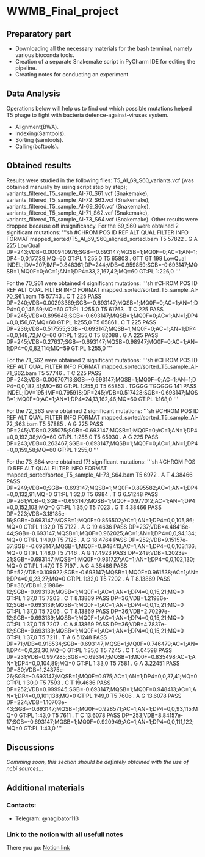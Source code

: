 # WWMB_Final_project

## Preparatory part 

- Downloading all the necessary materials for the bash terminal, namely various bioconda tools.
- Creation of a separate Snakemake script in PyCharm IDE for editing the pipeline.
- Creating notes for conducting an experiment

## Data Analysis

Operations below will help us to find out which possible mutations helped T5 phage to fight with bacteria defence-against-viruses system.
- Alignment(BWA). 
- Indexing(Samtools). 
- Sorting (samtools). 
- Calling(bcftools).

## Obtained results

Results were studied in the following files: T5_AI_69_S60_variants.vcf (was obtained manually by using script step by step);                  variants_filtered_T5_sample_AI-70_S61.vcf (Snakemake),  
variants_filtered_T5_sample_AI-72_S63.vcf (Snakemake),
variants_filtered_T5_sample_AI-69_S60.vcf (Snakemake), 
variants_filtered_T5_sample_AI-71_S62.vcf (Snakemake),
variants_filtered_T5_sample_AI-73_S64.vcf (Snakemake).
Other results were dropped because off insignificancy. 
For the 69_S60 were obtained 2 significant mutations:
'''sh
#CHROM  POS     ID      REF     ALT     QUAL    FILTER  INFO    FORMAT  mapped_sorted/T5_AI_69_S60_aligned_sorted.bam
T5      57822   .       G       A       225     LowQual DP=243;VDB=0.000940976;SGB=-0.693147;MQSB=1;MQ0F=0;AC=1;AN=1;DP4=0,0,177,39;MQ=60       GT:PL   1:255,0
T5      65803   .       GTT     GT      199     LowQual INDEL;IDV=207;IMF=0.848361;DP=244;VDB=0.959859;SGB=-0.693147;MQSB=1;MQ0F=0;AC=1;AN=1;DP4=33,2,167,42;MQ=60      GT:PL   1:226,0
'''

For the 70_S61 were obtained 4 significant mutations:
'''sh
#CHROM  POS     ID      REF     ALT     QUAL    FILTER  INFO    FORMAT  mapped_sorted/sorted_T5_sample_AI-70_S61.bam
T5      57743   .       C       T       225     PASS    DP=240;VDB=0.00293369;SGB=-0.693147;MQSB=1;MQ0F=0;AC=1;AN=1;DP4=0,0,146,59;MQ=60        GT:PL   1:255,0
T5      61763   .       T       C       225     PASS    DP=245;VDB=0.895648;SGB=-0.693147;MQSB=1;MQ0F=0;AC=1;AN=1;DP4=0,0,156,67;MQ=60  GT:PL   1:255,0
T5      65861   .       C       T       225     PASS    DP=236;VDB=0.517555;SGB=-0.693147;MQSB=1;MQ0F=0;AC=1;AN=1;DP4=0,0,148,72;MQ=60  GT:PL   1:255,0
T5      82088   .       G       A       225     PASS    DP=245;VDB=0.27637;SGB=-0.693147;MQSB=0.98947;MQ0F=0;AC=1;AN=1;DP4=0,0,82,114;MQ=59     GT:PL   1:255,0
'''

For the 71_S62 were obtained 2 significant mutations:
'''sh
#CHROM  POS     ID      REF     ALT     QUAL    FILTER  INFO    FORMAT  mapped_sorted/sorted_T5_sample_AI-71_S62.bam
T5      57746   .       T       C       225     PASS    DP=243;VDB=0.00670713;SGB=-0.693147;MQSB=1;MQ0F=0;AC=1;AN=1;DP4=0,0,182,41;MQ=60        GT:PL   1:255,0
T5      65853   .       TGGGG   TGGGGG  141     PASS    INDEL;IDV=195;IMF=0.795918;DP=245;VDB=0.517428;SGB=-0.693147;MQSB=1;MQ0F=0;AC=1;AN=1;DP4=24,13,162,46;MQ=60     GT:PL   1:168,0
'''

For the 72_S63 were obtained 2 significant mutations:
'''sh
#CHROM  POS     ID      REF     ALT     QUAL    FILTER  INFO    FORMAT  mapped_sorted/sorted_T5_sample_AI-72_S63.bam
T5      57885   .       A       G       225     PASS    DP=245;VDB=0.235075;SGB=-0.693147;MQSB=1;MQ0F=0;AC=1;AN=1;DP4=0,0,192,38;MQ=60  GT:PL   1:255,0
T5      65930   .       A       G       225     PASS    DP=243;VDB=0.263467;SGB=-0.693147;MQSB=1;MQ0F=0;AC=1;AN=1;DP4=0,0,159,58;MQ=60  GT:PL   1:255,0
'''

For the 73_S64 were obtained 17! significant mutations:
'''sh
#CHROM  POS     ID      REF     ALT     QUAL    FILTER  INFO    FORMAT  mapped_sorted/sorted_T5_sample_AI-73_S64.bam
T5      6972    .       A       T       4.38466 PASS    DP=249;VDB=0;SGB=-0.693147;MQSB=1;MQ0F=0.895582;AC=1;AN=1;DP4=0,0,132,91;MQ=0   GT:PL   1:32,0
T5      6984    .       T       G       6.51248 PASS    DP=261;VDB=0;SGB=-0.693147;MQSB=1;MQ0F=0.977012;AC=1;AN=1;DP4=0,0,152,103;MQ=0  GT:PL   1:35,0
T5      7023    .       G       T       4.38466 PASS    DP=223;VDB=3.18185e-16;SGB=-0.693147;MQSB=1;MQ0F=0.856502;AC=1;AN=1;DP4=0,0,105,86;MQ=0 GT:PL   1:32,0
T5      7122    .       A       G       19.4636 PASS    DP=237;VDB=4.48416e-44;SGB=-0.693147;MQSB=1;MQ0F=0.962025;AC=1;AN=1;DP4=0,0,94,134;MQ=0 GT:PL   1:49,0
T5      7125    .       A       G       18.4764 PASS    DP=252;VDB=9.15157e-37;SGB=-0.693147;MQSB=1;MQ0F=0.948413;AC=1;AN=1;DP4=0,0,103,136;MQ=0        GT:PL   1:48,0
T5      7146    .       A       G       17.4923 PASS    DP=249;VDB=1.2023e-21;SGB=-0.693147;MQSB=1;MQ0F=0.931727;AC=1;AN=1;DP4=0,0,102,130;MQ=0 GT:PL   1:47,0
T5      7197    .       A       G       4.38466 PASS    DP=52;VDB=0.109922;SGB=-0.693147;MQSB=1;MQ0F=0.961538;AC=1;AN=1;DP4=0,0,23,27;MQ=0      GT:PL   1:32,0
T5      7202    .       A       T       8.13869 PASS    DP=36;VDB=1.21986e-12;SGB=-0.693139;MQSB=1;MQ0F=1;AC=1;AN=1;DP4=0,0,15,21;MQ=0  GT:PL   1:37,0
T5      7203    .       C       T       8.13869 PASS    DP=36;VDB=1.21986e-12;SGB=-0.693139;MQSB=1;MQ0F=1;AC=1;AN=1;DP4=0,0,15,21;MQ=0  GT:PL   1:37,0
T5      7206    .       C       T       8.13869 PASS    DP=36;VDB=2.70297e-12;SGB=-0.693139;MQSB=1;MQ0F=1;AC=1;AN=1;DP4=0,0,15,21;MQ=0  GT:PL   1:37,0
T5      7207    .       C       A       8.13869 PASS    DP=36;VDB=4.7837e-12;SGB=-0.693139;MQSB=1;MQ0F=1;AC=1;AN=1;DP4=0,0,15,21;MQ=0   GT:PL   1:37,0
T5      7211    .       T       A       6.51248 PASS    DP=71;VDB=0.918534;SGB=-0.693147;MQSB=1;MQ0F=0.746479;AC=1;AN=1;DP4=0,0,23,30;MQ=0      GT:PL   1:35,0
T5      7245    .       C       T       5.04598 PASS    DP=231;VDB=0.997285;SGB=-0.693147;MQSB=1;MQ0F=0.835498;AC=1;AN=1;DP4=0,0,104,89;MQ=0    GT:PL   1:33,0
T5      7581    .       G       A       3.22451 PASS    DP=80;VDB=1.24375e-26;SGB=-0.693147;MQSB=1;MQ0F=0.975;AC=1;AN=1;DP4=0,0,37,41;MQ=0      GT:PL   1:30,0
T5      7593    .       C       T       19.4636 PASS    DP=252;VDB=0.999945;SGB=-0.693147;MQSB=1;MQ0F=0.948413;AC=1;AN=1;DP4=0,0,101,138;MQ=0   GT:PL   1:49,0
T5      7606    .       A       G       13.6078 PASS    DP=224;VDB=1.10703e-43;SGB=-0.693147;MQSB=1;MQ0F=0.928571;AC=1;AN=1;DP4=0,0,93,115;MQ=0 GT:PL   1:43,0
T5      7611    .       T       C       13.6078 PASS    DP=253;VDB=8.84157e-17;SGB=-0.693147;MQSB=1;MQ0F=0.920949;AC=1;AN=1;DP4=0,0,111,122;MQ=0        GT:PL   1:43,0
'''

## Discussions

_Comming soon, this section should be defintely obtained with the use of ncbi sources..._

## **Additional materials**

### Contacts: 
- Telegram: @nagibator113

### Link to the notion with all usefull notes
There you go: [Notion link]

[//]: # (These are reference links used in the body of this note and get stripped out when the markdown processor does its job. There is no need to format nicely because it shouldn't be seen. Thanks SO - http://stackoverflow.com/questions/4823468/store-comments-in-markdown-syntax)
[Notion link]: <https://www.notion.so/c64a9219030349128c0fd11a4f097248?v=42a6084c5b034b24a79c41ea4e49110e>

